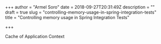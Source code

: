 +++
author = "Armel Soro"
date = 2018-09-27T20:31:49Z
description = ""
draft = true
slug = "controlling-memory-usage-in-spring-integration-tests"
title = "Controlling memory usage in Spring Integration Tests"

+++


Cache of Application Context

